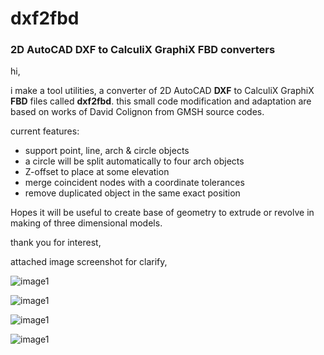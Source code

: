 # dxf2fbd
<h3>2D AutoCAD DXF to CalculiX GraphiX FBD converters</h3>

hi,

i make a tool utilities, a converter of 2D AutoCAD **DXF** to CalculiX GraphiX **FBD** files called **dxf2fbd**. this small code modification and adaptation are based on works of David Colignon from GMSH source codes.

current features:
<ul>
  <li>support point, line, arch & circle objects</li>
<li>a circle will be split automatically to four arch objects</li>
<li>Z-offset to place at some elevation</li>
<li>merge coincident nodes with a coordinate tolerances</li>
<li>remove duplicated object in the same exact position</li>
</ul>

Hopes it will be useful to create base of geometry to extrude or revolve in making of three dimensional models.

thank you for interest,

attached image screenshot for clarify,

![image1](https://github.com/xyont/dxf2fbd/blob/main/pictures/2020-09-27%2022_22_20-example1.dxf_.png=600x)

![image1](https://github.com/xyont/dxf2fbd/blob/main/pictures/2020-09-27%2021_55_36-Command%20Prompt.png=600x)

![image1](https://github.com/xyont/dxf2fbd/blob/main/pictures/2020-09-27%2021_57_51-CalculiX%20GraphiX.png=600x)

![image1](https://github.com/xyont/dxf2fbd/blob/main/pictures/2020-09-27%2022_03_59-CalculiX%20GraphiX.png=600x)
